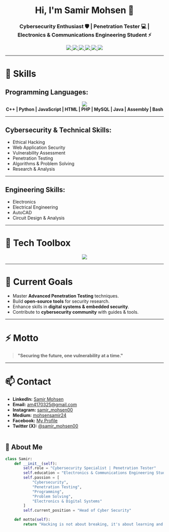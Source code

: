 <h1 align="center">Hi, I'm Samir Mohsen 👋</h1>
<h3 align="center">Cybersecurity Enthusiast 🛡️ | Penetration Tester 💻 | Electronics & Communications Engineering Student ⚡</h3>

<p align="center">
  <a href="https://linkedin.com/in/samir-mohsen-3085b2283" target="_blank">
    <img src="https://img.shields.io/badge/LinkedIn-0077B5?style=for-the-badge&logo=linkedin&logoColor=white" />
  </a>
  <a href="mailto:am4170325@gmail.com" target="_blank">
    <img src="https://img.shields.io/badge/Email-D14836?style=for-the-badge&logo=gmail&logoColor=white" />
  </a>
  <a href="https://www.instagram.com/samir_mohsen00?igsh=MWswMjF4aW80YW8zcw==" target="_blank">
    <img src="https://img.shields.io/badge/Instagram-E4405F?style=for-the-badge&logo=instagram&logoColor=white" />
  </a>
  <a href="https://medium.com/@mohsensamir24" target="_blank">
    <img src="https://img.shields.io/badge/Medium-000000?style=for-the-badge&logo=medium&logoColor=white" />
  </a>
  <a href="https://www.facebook.com/share/19grUv1mxF/" target="_blank">
    <img src="https://img.shields.io/badge/Facebook-1877F2?style=for-the-badge&logo=facebook&logoColor=white" />
  </a>
  <a href="https://x.com/samir_mohsen00?t=qZhQV2cqE0RPyyi5rvF_7g&s=09" target="_blank">
    <img src="https://img.shields.io/badge/Twitter(X)-000000?style=for-the-badge&logo=x&logoColor=white" />
  </a>
</p>

---

# 🧠 Skills

## Programming Languages:
<p align="center"> 
  <img src="https://skillicons.dev/icons?i=cpp,python,js,html,php,mysql,java,bash" /> 
  <br> 
  <b>C++ | Python | JavaScript | HTML | PHP | MySQL | Java | Assembly | Bash</b> 
</p>

---

## Cybersecurity & Technical Skills:
- Ethical Hacking  
- Web Application Security  
- Vulnerability Assessment  
- Penetration Testing  
- Algorithms & Problem Solving  
- Research & Analysis  

---

## Engineering Skills:
- Electronics  
- Electrical Engineering  
- AutoCAD  
- Circuit Design & Analysis  

---

# 🧰 Tech Toolbox
<p align="center"> 
  <img src="https://skillicons.dev/icons?i=react,linux,vscode,git,figma,postman" />
</p>

---

# 🌟 Current Goals
- Master **Advanced Penetration Testing** techniques.  
- Build **open-source tools** for security research.  
- Enhance skills in **digital systems & embedded security**.  
- Contribute to **cybersecurity community** with guides & tools.  

---

# ⚡️ Motto
> **"Securing the future, one vulnerability at a time."**

---

# 📫 Contact
- **LinkedIn:** [Samir Mohsen](https://linkedin.com/in/samir-mohsen-3085b2283)  
- **Email:** [am4170325@gmail.com](mailto:am4170325@gmail.com)  
- **Instagram:** [samir_mohsen00](https://www.instagram.com/samir_mohsen00?igsh=MWswMjF4aW80YW8zcw==)  
- **Medium:** [mohsensamir24](https://medium.com/@mohsensamir24)  
- **Facebook:** [My Profile](https://www.facebook.com/share/19grUv1mxF/)  
- **Twitter (X):** [@samir_mohsen00](https://x.com/samir_mohsen00?t=qZhQV2cqE0RPyyi5rvF_7g&s=09)

<img src="https://media.giphy.com/media/3o7abKhOpu0NwenH3O/giphy.gif" width="100%" height="3px" />

## 🚀 About Me

```python
class Samir:
    def __init__(self):
        self.role = "Cybersecurity Specialist | Penetration Tester"
        self.education = "Electronics & Communications Engineering Student at Delta University"
        self.passion = [
            "Cybersecurity",
            "Penetration Testing",
            "Programming",
            "Problem Solving",
            "Electronics & Digital Systems"
        ]
        self.current_position = "Head of Cyber Security"

    def motto(self):
        return "Hacking is not about breaking, it's about learning and securing!"
